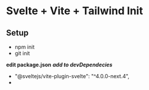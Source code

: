 # Svelte + Vite + Tailwind Init



## Setup
- npm init
- git init

**edit package.json**
***add to devDependecies***
- "@sveltejs/vite-plugin-svelte": "^4.0.0-next.4",
- 


